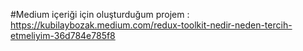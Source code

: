 #Medium içeriği için oluşturduğum projem : https://kubilaybozak.medium.com/redux-toolkit-nedir-neden-tercih-etmeliyim-36d784e785f8